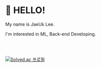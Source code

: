 # 👋 HELLO!

My name is JaeUk Lee.

I'm interested in ML, Back-end Developing.



<br>
<br>

[![Solved.ac 프로필](http://mazassumnida.wtf/api/v2/generate_badge?boj=lju0912)](https://solved.ac/lju0912)

